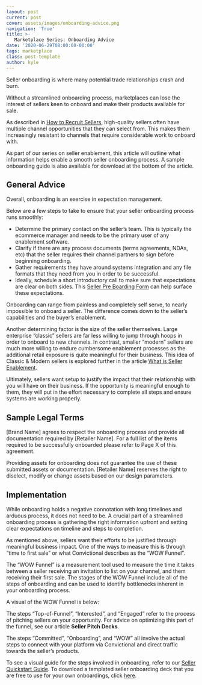 ```yaml
---
layout: post
current: post
cover: assets/images/onboarding-advice.png
navigation: 'True'
title: >-
   Marketplace Series: Onboarding Advice
date: '2020-06-29T08:00:00-00:00'
tags: marketplace
class: post-template
author: kyle
---
```

Seller onboarding is where many potential trade relationships crash and burn. 

Without a streamlined onboarding process, marketplaces can lose the interest of sellers keen to onboard and make their products available for sale. 

As described in [How to Recruit Sellers](https://blog.convictional.com/how-to-recruit-sellers), high-quality sellers often have multiple channel opportunities that they can select from. This makes them increasingly resistant to channels that require considerable work to onboard with. 

As part of our series on seller enablement, this article will outline what information helps enable a smooth seller onboarding process. A sample onboarding guide is also available for download at the bottom of the article. 


## General Advice

Overall, onboarding is an exercise in expectation management. 

Below are a few steps to take to ensure that your seller onboarding process runs smoothly:

*   Determine the primary contact on the seller’s team. This is typically the ecommerce manager and needs to be the primary user of any enablement software.
*   Clarify if there are any process documents (terms agreements, NDAs, etc) that the seller requires their channel partners to sign before beginning onboarding.
*   Gather requirements they have around systems integration and any file formats that they need from you in order to be successful.
*   Ideally, schedule a short introductory call to make sure that expectations are clear on both sides. This [Seller Pre Boarding Form](https://support.convictional.com/seller-onboarding/seller-preboarding-form) can help surface these expectations.

Onboarding can range from painless and completely self serve, to nearly impossible to onboard a seller. The difference comes down to the seller’s capabilities and the buyer’s enablement. 

Another determining factor is the size of the seller themselves. Large enterprise “classic” sellers are far less willing to jump through hoops in order to onboard to new channels. In contrast, smaller “modern” sellers are much more willing to endure cumbersome enablement processes as the additional retail exposure is quite meaningful for their business. This idea of Classic & Modern sellers is explored further in the article [What is Seller Enablement](https://blog.convictional.com/what-is-seller-enablement-convictional).

Ultimately, sellers want setup to justify the impact that their relationship with you will have on their business. If the opportunity is meaningful enough to them, they will put in the effort necessary to complete all steps and ensure systems are working properly. 


## Sample Legal Terms

[Brand Name] agrees to respect the onboarding process and provide all documentation required by [Retailer Name]. For a full list of the items required to be successfully onboarded please refer to Page X of this agreement. 

Providing assets for onboarding does not guarantee the use of these submitted assets or documentation. [Retailer Name] reserves the right to diselect, modify or change assets based on our design parameters. 


## Implementation

While onboarding holds a negative connotation with long timelines and arduous process, it does not need to be. A crucial part of a streamlined onboarding process is gathering the right information upfront and setting clear expectations on timeline and steps to completion.

As mentioned above, sellers want their efforts to be justified through meaningful business impact. One of the ways to measure this is through “time to first sale” or what Convictional describes as the “WOW Funnel”. 

The “WOW Funnel” is a measurement tool used to measure the time it takes between a seller receiving an invitation to list on your channel, and them receiving their first sale. The stages of the WOW Funnel include all of the steps of onboarding and can be used to identify bottlenecks inherent in your onboarding process. 

A visual of the WOW Funnel is below:

The steps “Top-of-Funnel”, “Interested”, and “Engaged” refer to the process of pitching sellers on your opportunity. For advice on optimizing this part of the funnel, see our article **Seller Pitch Decks**. 

The steps “Committed”, “Onboarding”, and “WOW” all involve the actual steps to connect with your platform via Convictional and direct traffic towards the seller’s products. 

To see a visual guide for the steps involved in onboarding, refer to our [Seller Quickstart Guide](https://support.convictional.com/seller-quickstart-guide). To download a templated seller onboarding deck that you are free to use for your own onboardings, click [here](https://docs.google.com/presentation/d/1F1VK3OoT_wOWY71G1aFG-Kz2RZtc_I8yeaoB9oflXeg/edit?usp=sharing).
